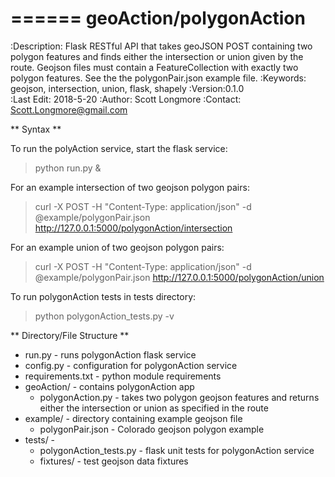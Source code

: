======
geoAction/polygonAction
======
:Description: Flask RESTful API that takes geoJSON POST containing two polygon features and finds either the intersection or union given by the route. Geojson files must contain a FeatureCollection with exactly two polygon features. See the the polygonPair.json example file.
:Keywords: geojson, intersection, union, flask, shapely 
:Version:0.1.0  
:Last Edit: 2018-5-20
:Author: Scott Longmore
:Contact: Scott.Longmore@gmail.com

** Syntax **

To run the polyAction service, start the flask service: 

> python run.py &

For an example intersection of two geojson polygon pairs:

> curl -X POST -H "Content-Type: application/json" -d @example/polygonPair.json http://127.0.0.1:5000/polygonAction/intersection

For an example union of two geojson polygon pairs:

> curl -X POST -H "Content-Type: application/json" -d @example/polygonPair.json http://127.0.0.1:5000/polygonAction/union  

To run polygonAction tests in tests directory:

> python polygonAction_tests.py -v 


** Directory/File Structure **

* run.py - runs polygonAction flask service
* config.py - configuration for polygonAction service
* requirements.txt - python module requirements
* geoAction/ - contains polygonAction app 
    * polygonAction.py - takes two polygon geojson features and returns either the intersection or union as specified in the route
* example/ - directory containing example geojson file
    * polygonPair.json - Colorado geojson polygon example 
* tests/ -  
    * polygonAction_tests.py - flask unit tests for polygonAction service
    * fixtures/ - test geojson data fixtures

